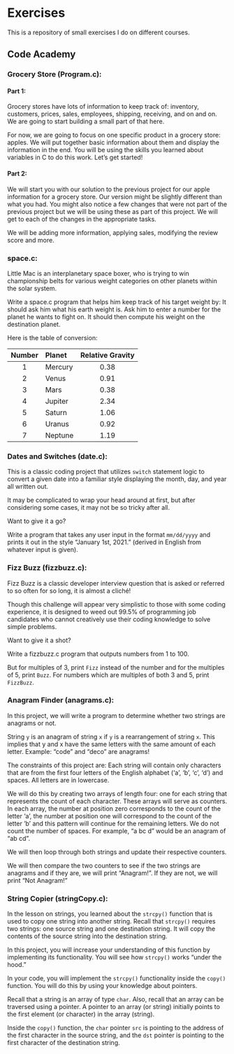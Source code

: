 # Exercises

This is a repository of small exercises I do on different courses.

## Code Academy
### Grocery Store (Program.c):
#### Part 1:
Grocery stores have lots of information to keep track of: inventory, customers, prices, sales, employees, shipping, receiving, and on and on. We are going to start building a small part of that here.

For now, we are going to focus on one specific product in a grocery store: apples. We will put together basic information about them and display the information in the end. You will be using the skills you learned about variables in C to do this work. Let’s get started!
#### Part 2:
We will start you with our solution to the previous project for our apple information for a grocery store. Our version might be slightly different than what you had. You might also notice a few changes that were not part of the previous project but we will be using these as part of this project. We will get to each of the changes in the appropriate tasks.

We will be adding more information, applying sales, modifying the review score and more.
### space.c:
Little Mac is an interplanetary space boxer, who is trying to win championship belts for various weight categories on other planets within the solar system.

Write a space.c program that helps him keep track of his target weight by: It should ask him what his earth weight is. Ask him to enter a number for the planet he wants to fight on. It should then compute his weight on the destination planet.

Here is the table of conversion:

| Number | Planet | Relative Gravity |
| :----: | :----- | :--------------: |
| 1	| Mercury | 0.38 |
| 2	| Venus | 0.91 |
| 3	| Mars | 0.38 |
| 4	| Jupiter | 2.34 |
| 5	| Saturn | 1.06 |
| 6	| Uranus | 0.92 |
| 7	| Neptune | 1.19 |

### Dates and Switches (date.c):
This is a classic coding project that utilizes `switch` statement logic to convert a given date into a familiar style displaying the month, day, and year all written out.

It may be complicated to wrap your head around at first, but after considering some cases, it may not be so tricky after all.

Want to give it a go?

Write a program that takes any user input in the format `mm/dd/yyyy` and prints it out in the style “January 1st, 2021.” (derived in English from whatever input is given).

### Fizz Buzz (fizzbuzz.c):
Fizz Buzz is a classic developer interview question that is asked or referred to so often for so long, it is almost a cliché!

Though this challenge will appear very simplistic to those with some coding experience, it is designed to weed out 99.5% of programming job candidates who cannot creatively use their coding knowledge to solve simple problems.

Want to give it a shot?

Write a fizzbuzz.c program that outputs numbers from 1 to 100.

But for multiples of 3, print `Fizz` instead of the number and for the multiples of 5, print `Buzz`. For numbers which are multiples of both 3 and 5, print `FizzBuzz`.

### Anagram Finder (anagrams.c):
In this project, we will write a program to determine whether two strings are anagrams or not.

String `y` is an anagram of string `x` if `y` is a rearrangement of string `x`. This implies that y and x have the same letters with the same amount of each letter. Example: “code” and “deco” are anagrams!

The constraints of this project are: Each string will contain only characters that are from the first four letters of the English alphabet (‘a’, ‘b’, ‘c’, ‘d’) and spaces. All letters are in lowercase.

We will do this by creating two arrays of length four: one for each string that represents the count of each character. These arrays will serve as counters. In each array, the number at position zero corresponds to the count of the letter ‘a’, the number at position one will correspond to the count of the letter ’b’ and this pattern will continue for the remaining letters. We do not count the number of spaces. For example, “a bc d” would be an anagram of “ab cd”.

We will then loop through both strings and update their respective counters.

We will then compare the two counters to see if the two strings are anagrams and if they are, we will print “Anagram!”. If they are not, we will print “Not Anagram!”

### String Copier (stringCopy.c):
In the lesson on strings, you learned about the `strcpy()` function that is used to copy one string into another string. Recall that `strcpy()` requires two strings: one source string and one destination string. It will copy the contents of the source string into the destination string.

In this project, you will increase your understanding of this function by implementing its functionality. You will see how `strcpy()` works “under the hood.”

In your code, you will implement the `strcpy()` functionality inside the `copy()` function. You will do this by using your knowledge about pointers.

Recall that a string is an array of type `char`. Also, recall that an array can be traversed using a pointer. A pointer to an array (or string) initially points to the first element (or character) in the array (string).

Inside the `copy()` function, the `char` pointer `src` is pointing to the address of the first character in the source string, and the `dst` pointer is pointing to the first character of the destination string.
